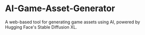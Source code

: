 # AI-Game-Asset-Generator
A web-based tool for generating game assets using AI, powered by Hugging Face's Stable Diffusion XL.
